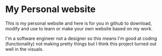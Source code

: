 # My Personal website

This is my personal website and here is for you in github to download, modify and use to learn or make your own website based on my work.

I'm a software engineer not a designer so this means I'm good at coding (functionality) not making pretty things but I think this project turned out well in the visuals.
